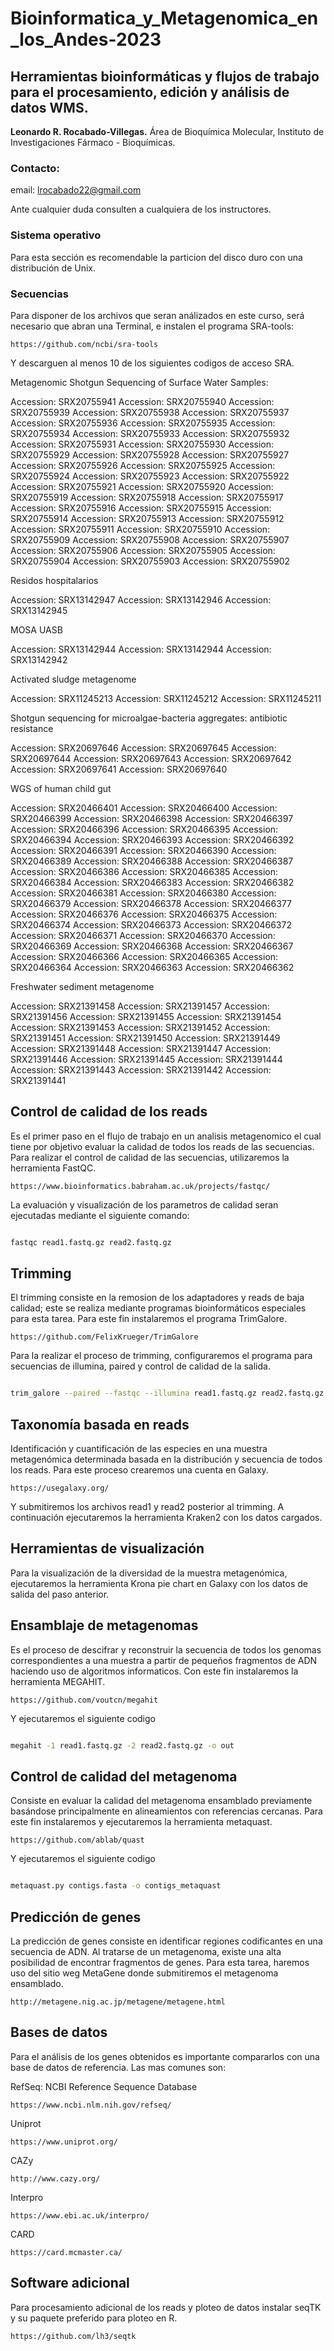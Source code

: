 # Bioinformatica_y_Metagenomica_en_los_Andes-2023
## Herramientas bioinformáticas y flujos de trabajo para el procesamiento, edición y análisis de datos WMS.

**Leonardo R. Rocabado-Villegas.** Área de Bioquímica Molecular, Instituto de Investigaciones Fármaco - Bioquímicas.
### Contacto:
email: lrocabado22@gmail.com

Ante cualquier duda consulten a cualquiera de los instructores.

### Sistema operativo
Para esta sección es recomendable la particion del disco duro con una distribución de Unix.
### Secuencias
Para disponer de los archivos que seran análizados en este curso, será necesario que abran una Terminal, e instalen el programa SRA-tools:
```
https://github.com/ncbi/sra-tools
```
Y descarguen al menos 10 de los siguientes codigos de acceso SRA.

Metagenomic Shotgun Sequencing of Surface Water Samples:

Accession: SRX20755941  Accession: SRX20755940
Accession: SRX20755939  Accession: SRX20755938
Accession: SRX20755937  Accession: SRX20755936
Accession: SRX20755935  Accession: SRX20755934
Accession: SRX20755933  Accession: SRX20755932
Accession: SRX20755931  Accession: SRX20755930
Accession: SRX20755929  Accession: SRX20755928
Accession: SRX20755927  Accession: SRX20755926
Accession: SRX20755925  Accession: SRX20755924
Accession: SRX20755923  Accession: SRX20755922
Accession: SRX20755921  Accession: SRX20755920
Accession: SRX20755919  Accession: SRX20755918
Accession: SRX20755917  Accession: SRX20755916
Accession: SRX20755915  Accession: SRX20755914
Accession: SRX20755913  Accession: SRX20755912
Accession: SRX20755911  Accession: SRX20755910
Accession: SRX20755909  Accession: SRX20755908
Accession: SRX20755907  Accession: SRX20755906
Accession: SRX20755905  Accession: SRX20755904
Accession: SRX20755903  Accession: SRX20755902

Residos hospitalarios

Accession: SRX13142947  Accession: SRX13142946
Accession: SRX13142945  

MOSA UASB

Accession: SRX13142944  Accession: SRX13142944
Accession: SRX13142942

Activated sludge metagenome

Accession: SRX11245213  Accession: SRX11245212
Accession: SRX11245211

Shotgun sequencing for microalgae-bacteria aggregates: antibiotic resistance

Accession: SRX20697646  Accession: SRX20697645
Accession: SRX20697644  Accession: SRX20697643
Accession: SRX20697642  Accession: SRX20697641
Accession: SRX20697640

WGS of human child gut

Accession: SRX20466401  Accession: SRX20466400
Accession: SRX20466399  Accession: SRX20466398
Accession: SRX20466397  Accession: SRX20466396
Accession: SRX20466395  Accession: SRX20466394
Accession: SRX20466393  Accession: SRX20466392
Accession: SRX20466391  Accession: SRX20466390
Accession: SRX20466389  Accession: SRX20466388
Accession: SRX20466387  Accession: SRX20466386
Accession: SRX20466385  Accession: SRX20466384
Accession: SRX20466383  Accession: SRX20466382
Accession: SRX20466381  Accession: SRX20466380
Accession: SRX20466379  Accession: SRX20466378
Accession: SRX20466377  Accession: SRX20466376
Accession: SRX20466375  Accession: SRX20466374
Accession: SRX20466373  Accession: SRX20466372
Accession: SRX20466371  Accession: SRX20466370
Accession: SRX20466369  Accession: SRX20466368
Accession: SRX20466367  Accession: SRX20466366
Accession: SRX20466365  Accession: SRX20466364
Accession: SRX20466363  Accession: SRX20466362

Freshwater sediment metagenome

Accession: SRX21391458  Accession: SRX21391457
Accession: SRX21391456  Accession: SRX21391455
Accession: SRX21391454  Accession: SRX21391453
Accession: SRX21391452  Accession: SRX21391451
Accession: SRX21391450  Accession: SRX21391449
Accession: SRX21391448  Accession: SRX21391447
Accession: SRX21391446  Accession: SRX21391445
Accession: SRX21391444  Accession: SRX21391443
Accession: SRX21391442  Accession: SRX21391441

## Control de calidad de los reads
Es el primer paso en el flujo de trabajo en un analisis metagenomico el cual tiene por objetivo evaluar la calidad de todos los reads de las secuencias.
Para realizar el control de calidad de las secuencias, utilizaremos la herramienta FastQC.
```
https://www.bioinformatics.babraham.ac.uk/projects/fastqc/
```
La evaluación y visualización de los parametros de calidad seran ejecutadas mediante el siguiente comando:
``` bash

fastqc read1.fastq.gz read2.fastq.gz 
```
## Trimming
El trimming consiste en la remosion de los adaptadores y reads de baja calidad; este se realiza mediante programas bioinformáticos especiales para esta tarea.
Para este fin instalaremos el programa TrimGalore.
```
https://github.com/FelixKrueger/TrimGalore
```
Para la realizar el proceso de trimming, configuraremos el programa para secuencias de illumina, paired y control de calidad de la salida.
``` bash

trim_galore --paired --fastqc --illumina read1.fastq.gz read2.fastq.gz
```
## Taxonomía basada en reads
Identificación y cuantificación de las especies en una muestra metagenómica determinada basada en la distribución y secuencia de todos los reads.
Para este proceso crearemos una cuenta en Galaxy.
```
https://usegalaxy.org/
```
Y submitiremos los archivos read1 y read2 posterior al trimming. A continuación ejecutaremos la herramienta Kraken2 con los datos cargados.

## Herramientas de visualización
Para la visualización de la diversidad de la muestra metagenómica, ejecutaremos la herramienta Krona pie chart en Galaxy con los datos de salida del paso anterior.

## Ensamblaje de metagenomas
Es el proceso de descifrar y reconstruir la secuencia de todos los genomas correspondientes a una muestra a partir de pequeños fragmentos de ADN haciendo uso de algoritmos informaticos. 
Con este fin instalaremos la herramienta MEGAHIT.
```
https://github.com/voutcn/megahit
```
Y ejecutaremos el siguiente codigo
``` bash

megahit -1 read1.fastq.gz -2 read2.fastq.gz -o out 
```

## Control de calidad del metagenoma
Consiste en evaluar la calidad del metagenoma ensamblado previamente basándose principalmente en alineamientos con referencias cercanas.
Para este fin instalaremos y ejecutaremos la herramienta metaquast.
```
https://github.com/ablab/quast
```
Y ejecutaremos el siguiente codigo
``` bash

metaquast.py contigs.fasta -o contigs_metaquast
```

## Predicción de genes
La predicción de genes consiste en identificar regiones codificantes en una secuencia de ADN. Al tratarse de un metagenoma, existe una alta posibilidad de encontrar fragmentos de genes.
Para esta tarea, haremos uso del sitio weg MetaGene donde submitiremos el metagenoma ensamblado.
```
http://metagene.nig.ac.jp/metagene/metagene.html
```

## Bases de datos
Para el análisis de los genes obtenidos es importante compararlos con una base de datos de referencia.
Las mas comunes son:

RefSeq: NCBI Reference Sequence Database
```
https://www.ncbi.nlm.nih.gov/refseq/
```
Uniprot
```
https://www.uniprot.org/
```
CAZy
```
http://www.cazy.org/
```
Interpro
```
https://www.ebi.ac.uk/interpro/
```
CARD
```
https://card.mcmaster.ca/
```
## Software adicional
Para procesamiento adicional de los reads y ploteo de datos instalar seqTK y su paquete preferido para ploteo en R.
```
https://github.com/lh3/seqtk
```
